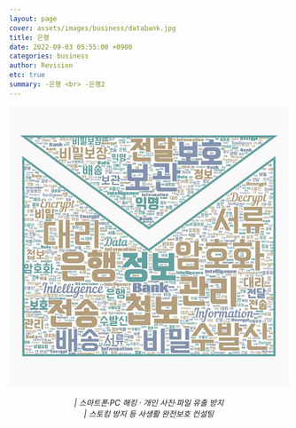```yaml
---
layout: page
cover: assets/images/business/databank.jpg
title: 은행 
date: 2022-09-03 05:55:00 +0900
categories: business
author: Revision
etc: true
summary: -은행 <br> -은행2
---
```


<html>
<body>
<center>
<img src="/assets/images/business/databank.jpg">
<br><br>
<h6 style="display:inline"> | 스마트폰·PC 해킹 · 개인 사진·파일 유출 방지 <br> | 스토킹 방지 등 사생활 완전보호 컨설팅 </h6> </center>

</body>
</html>




 

